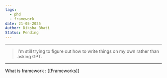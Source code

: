 ```yaml
---
tags:
  - phd
  - framework
date: 21-05-2025
Author: Diksha Bhati
Status: Pending
---
```

------


> I'm still trying to figure out how to write things on my own rather than asking GPT.

-----

What is framework : [[Frameworks]] 

